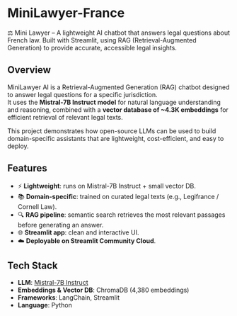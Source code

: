 # MiniLawyer-France
⚖️ Mini Lawyer – A lightweight AI chatbot that answers legal questions about French law. Built with Streamlit, using RAG (Retrieval-Augmented Generation) to provide accurate, accessible legal insights.

## Overview  
MiniLawyer AI is a Retrieval-Augmented Generation (RAG) chatbot designed to answer legal questions for a specific jurisdiction.  
It uses the **Mistral-7B Instruct model** for natural language understanding and reasoning, combined with a **vector database of ~4.3K embeddings** for efficient retrieval of relevant legal texts.  

This project demonstrates how open-source LLMs can be used to build domain-specific assistants that are lightweight, cost-efficient, and easy to deploy.  

## Features  
- ⚡ **Lightweight**: runs on Mistral-7B Instruct + small vector DB.  
- 📚 **Domain-specific**: trained on curated legal texts (e.g., Legifrance / Cornell Law).  
- 🔍 **RAG pipeline**: semantic search retrieves the most relevant passages before generating an answer.  
- 🌐 **Streamlit app**: clean and interactive UI.  
- ☁️ **Deployable on Streamlit Community Cloud**.  

## Tech Stack  
- **LLM**: [Mistral-7B Instruct](https://mistral.ai/)  
- **Embeddings & Vector DB**: ChromaDB (4,380 embeddings)  
- **Frameworks**: LangChain, Streamlit  
- **Language**: Python  
